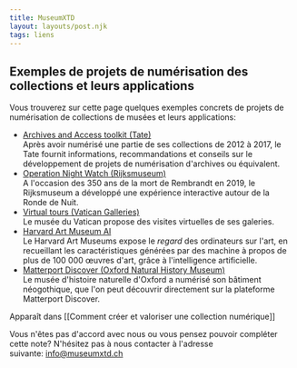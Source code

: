 ```yaml
---
title: MuseumXTD
layout: layouts/post.njk
tags: liens
---
```

## Exemples de projets de numérisation des collections et leurs applications
Vous trouverez sur cette page quelques exemples concrets de projets de numérisation de collections de musées et leurs applications:

- [Archives and Access toolkit (Tate)](https://www.tate.org.uk/art/archive/archives-access-toolkit)   
  Après avoir numérisé une partie de ses collections de 2012 à 2017, le Tate fournit informations, recommandations et conseils sur le développement de projets de numérisation d'archives ou équivalent.
- [Operation Night Watch (Rijksmuseum)](https://beleefdenachtwacht.nl/en)    
  A l'occasion des 350 ans de la mort de Rembrandt en 2019, le Rijksmuseum a développé une expérience interactive autour de la Ronde de Nuit.  
- [Virtual tours (Vatican Galleries)](https://www.museivaticani.va/content/museivaticani/en/collezioni/musei/tour-virtuali-elenco.html)    
  Le musée du Vatican propose des visites virtuelles de ses galeries. 
- [Harvard Art Museum AI](https://ai.harvardartmuseums.org)    
  Le Harvard Art Museums expose le *regard* des ordinateurs sur l'art, en recueillant les caractéristiques générées par des machine à propos de plus de 100 000 œuvres d'art, grâce à l'intelligence artificielle. 
- [Matterport Discover (Oxford Natural History Museum)](https://matterport.com/discover/space/Sfkr3s8RkC2)     
  Le musée d'histoire naturelle d'Oxford a numérisé son bâtiment néogothique, que l'on peut découvrir directement sur la plateforme Matterport Discover. 



Apparaît dans [[Comment créer et valoriser une collection numérique]]

Vous n'êtes pas d'accord avec nous ou vous pensez pouvoir compléter cette note? N'hésitez pas à nous contacter à l'adresse suivante: [info@museumxtd.ch](mailto:info@museumxtd.ch)